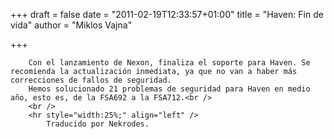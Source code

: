 
+++
draft = false
date = "2011-02-19T12:33:57+01:00"
title = "Haven: Fin de vida"
author = "Miklos Vajna"

+++

        Con el lanzamiento de Nexon, finaliza el soporte para Haven. Se recomienda la actualización inmediata, ya que no van a haber más correcciones de fallos de seguridad.
        Hemos solucionado 21 problemas de seguridad para Haven en medio año, esto es, de la FSA692 a la FSA712.<br />
        <br />
        <hr style="width:25%;" align="left" />
            Traducido por Nekrodes.
            
        
